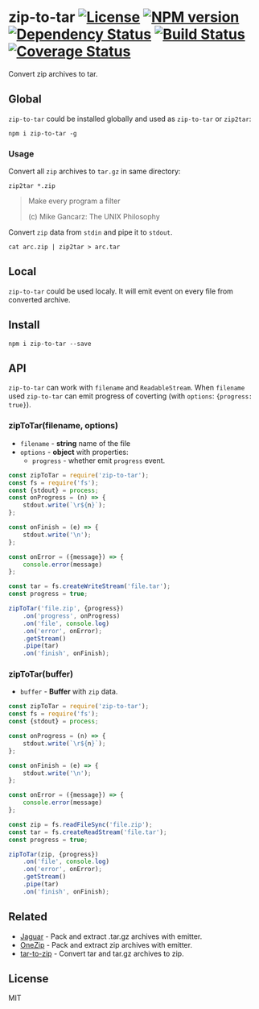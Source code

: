# zip-to-tar [![License][LicenseIMGURL]][LicenseURL] [![NPM version][NPMIMGURL]][NPMURL] [![Dependency Status][DependencyStatusIMGURL]][DependencyStatusURL] [![Build Status][BuildStatusIMGURL]][BuildStatusURL] [![Coverage Status][CoverageIMGURL]][CoverageURL]

Convert zip archives to tar.

## Global

`zip-to-tar` could be installed globally and used as `zip-to-tar` or `zip2tar`:

```
npm i zip-to-tar -g
```

### Usage

Convert all `zip` archives to `tar.gz` in same directory:

```
zip2tar *.zip
```

> Make every program a filter
>
> (c) Mike Gancarz: The UNIX Philosophy

Convert `zip` data from `stdin` and pipe it to `stdout`.

```
cat arc.zip | zip2tar > arc.tar
```

## Local

`zip-to-tar` could be used localy. It will emit event on every file from converted archive.

## Install

```
npm i zip-to-tar --save
```

## API

`zip-to-tar` can work with `filename` and `ReadableStream`. When `filename` used `zip-to-tar` can emit
progress of coverting (with `options`: `{progress: true}`).

### zipToTar(filename, options)

- `filename` - **string** name of the file
- `options` - **object** with properties:
  - `progress` - whether emit `progress` event.

```js
const zipToTar = require('zip-to-tar');
const fs = require('fs');
const {stdout} = process;
const onProgress = (n) => {
    stdout.write(`\r${n}`);
};

const onFinish = (e) => {
    stdout.write('\n');
};

const onError = ({message}) => {
    console.error(message)
};

const tar = fs.createWriteStream('file.tar');
const progress = true;

zipToTar('file.zip', {progress})
    .on('progress', onProgress)
    .on('file', console.log)
    .on('error', onError);
    .getStream()
    .pipe(tar)
    .on('finish', onFinish);

```

### zipToTar(buffer)

- `buffer` - **Buffer** with `zip` data.

```js
const zipToTar = require('zip-to-tar');
const fs = require('fs');
const {stdout} = process;

const onProgress = (n) => {
    stdout.write(`\r${n}`);
};

const onFinish = (e) => {
    stdout.write('\n');
};

const onError = ({message}) => {
    console.error(message)
};

const zip = fs.readFileSync('file.zip');
const tar = fs.createReadStream('file.tar');
const progress = true;

zipToTar(zip, {progress})
    .on('file', console.log)
    .on('error', onError);
    .getStream()
    .pipe(tar)
    .on('finish', onFinish);
```

## Related

- [Jaguar](https://github.com/coderaiser/node-jaguar "Jaguar") - Pack and extract .tar.gz archives with emitter.
- [OneZip](https://github.com/coderaiser/node-onezip "OneZip") - Pack and extract zip archives with emitter.
- [tar-to-zip](https://github.com/coderaiser/node-tar-to-zip "Tar To Zip") - Convert tar and tar.gz archives to zip.

## License

MIT

[NPMIMGURL]:                https://img.shields.io/npm/v/zip-to-tar.svg?style=flat
[BuildStatusIMGURL]:        https://img.shields.io/travis/coderaiser/node-zip-to-tar/master.svg?style=flat
[DependencyStatusIMGURL]:   https://img.shields.io/david/coderaiser/node-zip-to-tar.svg?style=flat
[LicenseIMGURL]:            https://img.shields.io/badge/license-MIT-317BF9.svg?style=flat
[NPMURL]:                   https://npmjs.org/package/zip-to-tar "npm"
[BuildStatusURL]:           https://travis-ci.org/coderaiser/node-zip-to-tar  "Build Status"
[DependencyStatusURL]:      https://david-dm.org/coderaiser/node-zip-to-tar "Dependency Status"
[LicenseURL]:               https://tldrlegal.com/license/mit-license "MIT License"

[CoverageURL]:              https://coveralls.io/github/coderaiser/node-zip-to-tar?branch=master
[CoverageIMGURL]:           https://coveralls.io/repos/coderaiser/node-zip-to-tar/badge.svg?branch=master&service=github

